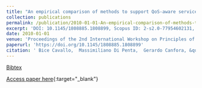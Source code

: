 ```yaml
---
title: "An empirical comparison of methods to support QoS-aware service selection"
collection: publications
permalink: /publication/2010-01-01-An-empirical-comparison-of-methods-to-support-QoS-aware-service-selection
excerpt: 'DOI: 10.1145/1808885.1808899, Scopus ID: 2-s2.0-77954602131, Cited by: 49'
date: 2010-01-01
venue: 'Proceedings of the 2nd International Workshop on Principles of Engineering Service-Oriented Systems, PESOS 2010, Cape Town, South Africa, May 1-2, 2010'
paperurl: 'https://doi.org/10.1145/1808885.1808899'
citation: ' Bice Cavallo,  Massimiliano Di Penta,  Gerardo Canfora, &quot;An empirical comparison of methods to support QoS-aware service selection.&quot; Proceedings of the 2nd International Workshop on Principles of Engineering Service-Oriented Systems, PESOS 2010, Cape Town, South Africa, May 1-2, 2010, 2010.'
---
```

[Bibtex](https://dblp.org/rec/bib/conf/icse/CavalloPC10)

[Access paper here](https://doi.org/10.1145/1808885.1808899){:target="_blank"}

